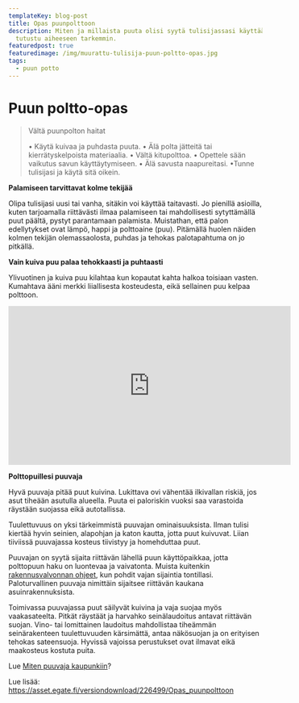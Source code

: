 ```yaml
---
templateKey: blog-post
title: Opas puunpolttoon
description: Miten ja millaista puuta olisi syytä tulisijassasi käyttää? Lue ja
  tutustu aiheeseen tarkemmin.
featuredpost: true
featuredimage: /img/muurattu-tulisija-puun-poltto-opas.jpg
tags:
  - puun potto
---
```

# Puun poltto-opas

> Vältä puunpolton haitat 
>
> • Käytä kuivaa ja puhdasta puuta. • Älä polta jätteitä tai kierrätyskelpoista materiaalia. • Vältä kitupolttoa. • Opettele sään vaikutus savun käyttäytymiseen. • Älä savusta naapureitasi. •Tunne tulisijasi ja käytä sitä oikein.



**Palamiseen tarvittavat kolme tekijää**

Olipa tulisijasi uusi tai vanha, sitäkin voi käyttää taitavasti. Jo pienillä asioilla, kuten tarjoamalla riittävästi ilmaa palamiseen tai mahdollisesti sytyttämällä puut
päältä, pystyt parantamaan palamista. Muistathan, että palon edellytykset ovat lämpö, happi ja polttoaine (puu). Pitämällä huolen näiden kolmen tekijän olemassaolosta, puhdas ja tehokas palotapahtuma on jo pitkällä.

**Vain kuiva puu palaa tehokkaasti ja puhtaasti**

Ylivuotinen ja kuiva puu kilahtaa kun kopautat kahta halkoa toisiaan vasten. Kumahtava ääni merkki liiallisesta kosteudesta, eikä sellainen puu kelpaa polttoon.

<iframe width="560" height="315" src="https://www.youtube.com/embed/ENQfLYBl7S0" frameborder="0" allow="accelerometer; autoplay; clipboard-write; encrypted-media; gyroscope; picture-in-picture" allowfullscreen></iframe>

**Polttopuillesi puuvaja**

Hyvä puuvaja pitää puut kuivina. ​Lukittava ovi vähentää ilkivallan riskiä, jos asut tiheään asutulla alueella. Puuta ei paloriskin vuoksi saa varastoida räystään suojassa eikä autotallissa.

Tuulettuvuus on yksi tärkeimmistä puuvajan ominaisuuksista. Ilman tulisi kiertää hyvin seinien, alapohjan ja katon kautta, jotta puut kuivuvat. Liian tiiviissä puuvajassa kosteus tiivistyy ja homehduttaa puut.

Puuvajan on syytä sijaita riittävän lähellä puun käyttöpaikkaa, jotta polttopuun haku on luontevaa ja vaivatonta. Muista kuitenkin [rakennusvalvonnan ohjeet](https://vanha.hsy.fi/urbaanipuuvaja/urbaanipuuvaja/sailyta-fiksusti/Documents/puuvaja_ja_paloturvallisuus.pdf), kun pohdit vajan sijaintia tontillasi. Paloturvallinen puuvaja nimittäin sijaitsee riittävän kaukana asuinrakennuksista.

Toimivassa puuvajassa puut säilyvät kuivina ja vaja suojaa myös vaakasateelta. Pitkät räystäät ja harvahko seinälaudoitus antavat riittävän suojan. Vino- tai lomittainen laudoitus mahdollistaa tiheämmän seinärakenteen tuulettuvuuden kärsimättä, antaa näkösuojan ja on erityisen tehokas sateensuoja. Hyvissä vajoissa perustukset ovat ilmavat eikä maakosteus kostuta puita.

Lue [Miten puuvaja kaupunkiin](https://vanha.hsy.fi/urbaanipuuvaja/urbaanipuuvaja/sailyta-fiksusti/Sivut/Rakenna-tai-tilaa-puuvaja.aspx)?

Lue lisää: <https://asset.egate.fi/versiondownload/226499/Opas_puunpolttoon>